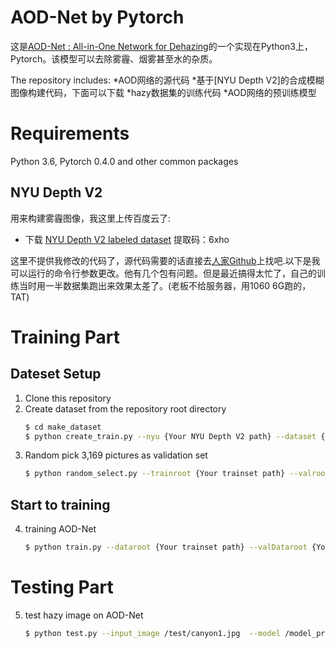 # AOD-Net by Pytorch

这是[AOD-Net : All-in-One Network for Dehazing](https://github.com/weber0522bb/AODnet-by-pytorch)的一个实现在Python3上，Pytorch。该模型可以去除雾霾、烟雾甚至水的杂质。

The repository includes:
*AOD网络的源代码
*基于[NYU Depth V2]的合成模糊图像构建代码，下面可以下载
*hazy数据集的训练代码
*AOD网络的预训练模型

# Requirements
Python 3.6, Pytorch 0.4.0 and other common packages

## NYU Depth V2
用来构建雾霾图像，我这里上传百度云了:
* 下载 [NYU Depth V2 labeled dataset](https://pan.baidu.com/s/1_wtUSDDgy-Vai40H5c4pwg)
提取码：6xho

这里不提供我修改的代码了，源代码需要的话直接去[人家Github](https://github.com/weber0522bb/AODnet-by-pytorch)上找吧.以下是我可以运行的命令行参数更改。他有几个包有问题。但是最近搞得太忙了，自己的训练当时用一半数据集跑出来效果太差了。(老板不给服务器，用1060 6G跑的，TAT)

# Training Part
## Dateset Setup
1. Clone this repository
2. Create dataset from the repository root directory
    ```bash
    $ cd make_dataset
    $ python create_train.py --nyu {Your NYU Depth V2 path} --dataset {Your trainset path}
    ``` 
3. Random pick 3,169 pictures as validation set
    ```bash
    $ python random_select.py --trainroot {Your trainset path} --valroot {Your valset path}
    ```
## Start to training
4. training AOD-Net
    ```bash
    $ python train.py --dataroot {Your trainset path} --valDataroot {Your valset path} --cuda
    ```
# Testing Part
5. test hazy image on AOD-Net
    ```bash
    $ python test.py --input_image /test/canyon1.jpg  --model /model_pretrained/AOD_net_epoch_relu_10.pth --output_filename /result/canyon1_dehaze.jpg --cuda
    ```